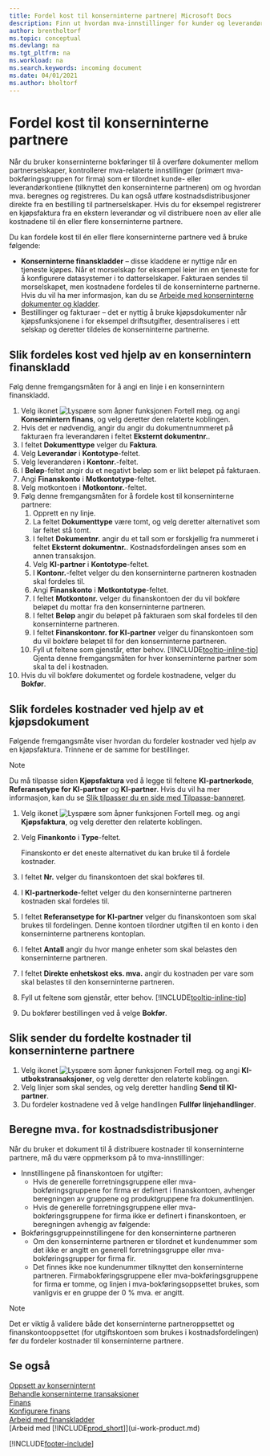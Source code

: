 ```yaml
---
title: Fordel kost til konserninterne partnere| Microsoft Docs
description: Finn ut hvordan mva-innstillinger for kunder og leverandører kontrollerer om og hvordan mva. beregnes.
author: brentholtorf
ms.topic: conceptual
ms.devlang: na
ms.tgt_pltfrm: na
ms.workload: na
ms.search.keywords: incoming document
ms.date: 04/01/2021
ms.author: bholtorf
---
```

# <a name="allocate-costs-to-intercompany-partners" />Fordel kost til konserninterne partnere
Når du bruker konserninterne bokføringer til å overføre dokumenter mellom partnerselskaper, kontrollerer mva-relaterte innstillinger (primært mva-bokføringsgruppen for firma) som er tilordnet kunde- eller leverandørkontiene (tilknyttet den konserninterne partneren) om og hvordan mva. beregnes og registreres. Du kan også utføre kostnadsdistribusjoner direkte fra en bestilling til partnerselskaper. Hvis du for eksempel registrerer en kjøpsfaktura fra en ekstern leverandør og vil distribuere noen av eller alle kostnadene til én eller flere konserninterne partnere.

Du kan fordele kost til én eller flere konserninterne partnere ved å bruke følgende:

* **Konserninterne finanskladder** – disse kladdene er nyttige når en tjeneste kjøpes. Når et morselskap for eksempel leier inn en tjeneste for å konfigurere datasystemer i to datterselskaper. Fakturaen sendes til morselskapet, men kostnadene fordeles til de konserninterne partnerne. Hvis du vil ha mer informasjon, kan du se [Arbeide med konserninterne dokumenter og kladder](intercompany-how-work-documents-journals.md).
* Bestillinger og fakturaer – det er nyttig å bruke kjøpsdokumenter når kjøpsfunksjonene i for eksempel driftsutgifter, desentraliseres i ett selskap og deretter tildeles de konserninterne partnerne.

## <a name="to-allocate-costs-using-an-intercompany-general-journal" />Slik fordeles kost ved hjelp av en konsernintern finanskladd
Følg denne fremgangsmåten for å angi en linje i en konsernintern finanskladd. 

1. Velg ikonet ![Lyspære som åpner funksjonen Fortell meg.](media/ui-search/search_small.png "Fortell hva du vil gjøre") og angi **Konsernintern finans**, og velg deretter den relaterte koblingen.
2. Hvis det er nødvendig, angir du angir du dokumentnummeret på fakturaen fra leverandøren i feltet **Eksternt dokumentnr.**.
3. I feltet **Dokumenttype** velger du **Faktura**.
4. Velg **Leverandør** i **Kontotype**-feltet.
5. Velg leverandøren i **Kontonr.**-feltet.
6. I **Beløp**-feltet angir du et negativt beløp som er likt beløpet på fakturaen.
7. Angi **Finanskonto** i **Motkontotype**-feltet.
8. Velg motkontoen i **Motkontonr.**-feltet.
9. Følg denne fremgangsmåten for å fordele kost til konserninterne partnere:
   1. Opprett en ny linje.
   2. La feltet **Dokumenttype** være tomt, og velg deretter alternativet som lar feltet stå tomt.
   3. I feltet **Dokumentnr.** angir du et tall som er forskjellig fra nummeret i feltet **Eksternt dokumentnr.**. Kostnadsfordelingen anses som en annen transaksjon.
   4. Velg **KI-partner** i **Kontotype**-feltet.
   5. I **Kontonr.**-feltet velger du den konserninterne partneren kostnaden skal fordeles til.
   6. Angi **Finanskonto** i **Motkontotype**-feltet.
   7. I feltet **Motkontonr.** velger du finanskontoen der du vil bokføre beløpet du mottar fra den konserninterne partneren.
   1. I feltet **Beløp** angir du beløpet på fakturaen som skal fordeles til den konserninterne partneren.
   1. I feltet **Finanskontonr. for KI-partner** velger du finanskontoen som du vil bokføre beløpet til for den konserninterne partneren. 
   1. Fyll ut feltene som gjenstår, etter behov. [!INCLUDE[tooltip-inline-tip](includes/tooltip-inline-tip_md.md)] Gjenta denne fremgangsmåten for hver konserninterne partner som skal ta del i kostnaden.
1. Hvis du vil bokføre dokumentet og fordele kostnadene, velger du **Bokfør**.  

## <a name="to-allocate-costs-using-a-purchase-document" />Slik fordeles kostnader ved hjelp av et kjøpsdokument
Følgende fremgangsmåte viser hvordan du fordeler kostnader ved hjelp av en kjøpsfaktura. Trinnene er de samme for bestillinger.

> [!NOTE]
> Du må tilpasse siden **Kjøpsfaktura** ved å legge til feltene **KI-partnerkode**, **Referansetype for KI-partner** og **KI-partner**. Hvis du vil ha mer informasjon, kan du se [Slik tilpasser du en side med Tilpasse-banneret](ui-personalization-user.md#to-start-personalizing-a-page-through-the-personalizing-banner).

1. Velg ikonet ![Lyspære som åpner funksjonen Fortell meg.](media/ui-search/search_small.png "Fortell hva du vil gjøre") og angi **Kjøpsfaktura**, og velg deretter den relaterte koblingen.
2. Velg **Finankonto** i **Type**-feltet.
   
   Finanskonto er det eneste alternativet du kan bruke til å fordele kostnader.  
1. I feltet **Nr.** velger du finanskontoen det skal bokføres til.
1. I **KI-partnerkode**-feltet velger du den konserninterne partneren kostnaden skal fordeles til.
1. I feltet **Referansetype for KI-partner** velger du finanskontoen som skal brukes til fordelingen. Denne kontoen tilordner utgiften til en konto i den konserninterne partnerens kontoplan.
1. I feltet **Antall** angir du hvor mange enheter som skal belastes den konserninterne partneren.
1. I feltet **Direkte enhetskost eks. mva.** angir du kostnaden per vare som skal belastes til den konserninterne partneren.
1. Fyll ut feltene som gjenstår, etter behov. [!INCLUDE[tooltip-inline-tip](includes/tooltip-inline-tip_md.md)] 
1. Du bokfører bestillingen ved å velge **Bokfør**.

## <a name="to-send-the-allocated-costs-to-intercompany-partners" />Slik sender du fordelte kostnader til konserninterne partnere
1. Velg ikonet ![Lyspære som åpner funksjonen Fortell meg.](media/ui-search/search_small.png "Fortell hva du vil gjøre") og angi **KI-utbokstransaksjoner**, og velg deretter den relaterte koblingen.
2. Velg linjer som skal sendes, og velg deretter handling **Send til KI-partner**. 
3. Du fordeler kostnadene ved å velge handlingen **Fullfør linjehandlinger**.

## <a name="calculating-vat-for-cost-distributions" />Beregne mva. for kostnadsdistribusjoner
Når du bruker et dokument til å distribuere kostnader til konserninterne partnere, må du være oppmerksom på to mva-innstillinger: 
* Innstillingene på finanskontoen for utgifter:
   * Hvis de generelle forretningsgruppene eller mva-bokføringsgruppene for firma er definert i finanskontoen, avhenger beregningen av gruppene og produktgruppene fra dokumentlinjen.
   * Hvis de generelle forretningsgruppene eller mva-bokføringsgruppene for firma ikke er definert i finanskontoen, er beregningen avhengig av følgende:
* Bokføringsgruppeinnstillingene for den konserninterne partneren
   * Om den konserninterne partneren er tilordnet et kundenummer som det ikke er angitt en generell forretningsgruppe eller mva-bokføringsgrupper for firma fir.
   * Det finnes ikke noe kundenummer tilknyttet den konserninterne partneren. Firmabokføringsgruppene eller mva-bokføringsgruppene for firma er tomme, og linjen i mva-bokføringsoppsettet brukes, som vanligvis er en gruppe der 0 % mva. er angitt.

> [!NOTE]
> Det er viktig å validere både det konserninterne partneroppsettet og finanskontooppsettet (for utgiftskontoen som brukes i kostnadsfordelingen) før du fordeler kostnader til konserninterne partnere.

## <a name="see-also" />Se også
[Oppsett av konserninternt](intercompany-how-setup.md)  
[Behandle konserninterne transaksjoner](intercompany-manage.md)  
[Finans](finance.md)  
[Konfigurere finans](finance-setup-finance.md)  
[Arbeid med finanskladder](ui-work-general-journals.md)  
[Arbeid med [!INCLUDE[prod_short](includes/prod_short.md)]](ui-work-product.md)

[!INCLUDE[footer-include](includes/footer-banner.md)]
